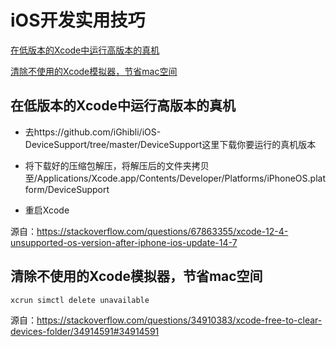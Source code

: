 # iOS开发实用技巧

[在低版本的Xcode中运行高版本的真机](#在低版本的Xcode中运行高版本的真机)

[清除不使用的Xcode模拟器，节省mac空间](#清除不使用的Xcode模拟器，节省mac空间)

## 在低版本的Xcode中运行高版本的真机

* 去https://github.com/iGhibli/iOS-DeviceSupport/tree/master/DeviceSupport这里下载你要运行的真机版本

* 将下载好的压缩包解压，将解压后的文件夹拷贝至/Applications/Xcode.app/Contents/Developer/Platforms/iPhoneOS.platform/DeviceSupport

* 重启Xcode

源自：https://stackoverflow.com/questions/67863355/xcode-12-4-unsupported-os-version-after-iphone-ios-update-14-7

## 清除不使用的Xcode模拟器，节省mac空间

`xcrun simctl delete unavailable`

源自：https://stackoverflow.com/questions/34910383/xcode-free-to-clear-devices-folder/34914591#34914591